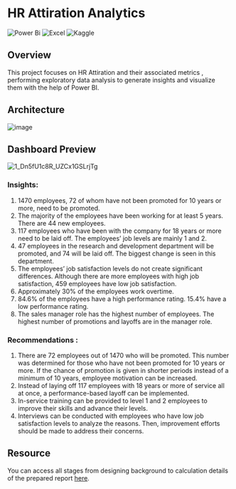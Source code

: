 # HR Attiration Analytics
 ![Power Bi](https://img.shields.io/badge/power_bi-F2C811?style=for-the-badge&logo=powerbi&logoColor=black)  ![Excel](https://img.shields.io/badge/Microsoft%20Excel-217346.svg?style=for-the-badge&logo=Microsoft-Excel&logoColor=white) ![Kaggle](https://img.shields.io/badge/Kaggle-20BEFF.svg?style=for-the-badge&logo=Kaggle&logoColor=white)
 
 
 
 
## Overview
This project focuses on  HR Attiration and their associated metrics  , performing exploratory data analysis to generate insights and visualize them with the help of Power BI.



## Architecture
![image](https://github.com/Pranjali-d/HR_powerBI_Report/assets/49934575/0f453712-ff02-4461-a574-9fddafdd8d58)


## Dashboard Preview
![1_Dn5fU1c8R_UZCx1GSLrjTg](https://github.com/Pranjali-d/HR_powerBI_Report/assets/49934575/5550c8e6-eaa4-44db-bf78-6f5db7fedc7e)

### Insights:
1. 1470 employees, 72 of whom have not been promoted for 10 years or more, need to be promoted.
2. The majority of the employees have been working for at least 5 years. There are 44 new employees.
3. 117 employees who have been with the company for 18 years or more need to be laid off. The employees’ job levels are mainly 1 and 2.
4. 47 employees in the research and development department will be promoted, and 74 will be laid off. The biggest change is seen in this department.
5. The employees’ job satisfaction levels do not create significant differences. Although there are more employees with high job satisfaction, 459 employees have low job  satisfaction.
6. Approximately 30% of the employees work overtime.
7. 84.6% of the employees have a high performance rating. 15.4% have a low performance rating.
8. The sales manager role has the highest number of employees. The highest number of promotions and layoffs are in the manager role.
  
  
### Recommendations :
1. There are 72 employees out of 1470 who will be promoted. This number was determined for those who have not been promoted for 10 years or more. If the chance of promotion is given in shorter periods instead of a minimum of 10 years, employee motivation can be increased.
2. Instead of laying off 117 employees with 18 years or more of service all at once, a performance-based layoff can be implemented.
3. In-service training can be provided to level 1 and 2 employees to improve their skills and advance their levels.
4. Interviews can be conducted with employees who have low job satisfaction levels to analyze the reasons. Then, improvement efforts should be made to address their concerns.

## Resource
 You can access all stages from designing background to calculation details of the prepared report [here](https://github.com/Pranjali-d/HR_powerBI_Report/blob/main/Resource.md).
